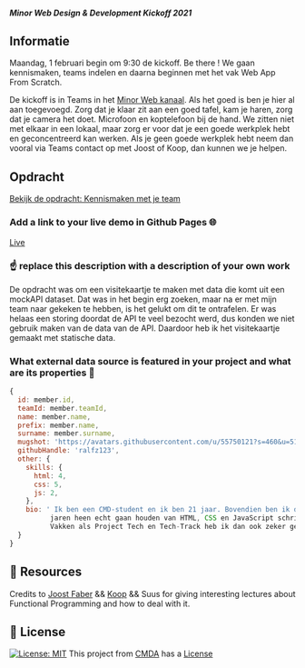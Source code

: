 ##### Minor Web Design & Development Kickoff 2021
<!-- <table style="margin-left: auto; margin-right: auto;">
    <tr>
        <td align="center"><a href="#-features">🚀 Features<a></td>
        <td align="center"><a href="#-topics">✍ Topics<a></td>
        <td align="center"><a href="#-installation">📝 Installation<a></td>
        <td align="center"><a href="#-contributors">🤝 Contributors<a></td>
        <td align="center"><a href="#-dependencies">🤖 Dependencies<a></td>
        <td align="center"><a href="#-license">📝 License<a></td>
    </tr> -->
</table>


## Informatie
Maandag, 1 februari  begin om 9:30 de kickoff. Be there !
We gaan kennismaken, teams indelen en daarna beginnen met het vak Web App From Scratch. 

De kickoff is in Teams in het [Minor Web kanaal](https://teams.microsoft.com/l/team/19:2f2281432e854d4789de9c4b1b49311c@thread.tacv2/conversations?groupId=5d001f9a-0a4b-4768-92b1-0f1768328ba3&tenanteamId=0907bb1e-21fc-476f-8843-02d09ceb59a7). Als het goed is ben je hier al aan toegevoegd. 
Zorg dat je klaar zit aan een goed tafel, kam je haren, zorg dat je camera het doet. Microfoon en koptelefoon bij de hand. We zitten niet met elkaar in een lokaal, maar zorg er voor dat je een goede werkplek hebt en geconcentreerd kan werken. 
Als je geen goede werkplek hebt neem dan vooral via Teams contact op met Joost of Koop, dan kunnen we je helpen. 

## Opdracht
[Bekijk de opdracht: Kennismaken met je team](https://cmda-minor-web.github.io/kickoff-2021/)


### Add a link to your live demo in Github Pages 🌐
[Live](https://ralfz123.github.io/kickoff-2021/)

### ☝️ replace this description with a description of your own work
De opdracht was om een visitekaartje te maken met data die komt uit een mockAPI dataset. Dat was in het begin erg zoeken, maar na er met mijn team naar gekeken te hebben, is het gelukt om dit te ontrafelen. Er was helaas een storing doordat de API te veel bezocht werd, dus konden we niet gebruik maken van de data van de API. Daardoor heb ik het visitekaartje gemaakt met statische data.


<!-- Add a nice poster image here at the end of the week, showing off your shiny frontend 📸 -->

### What external data source is featured in your project and what are its properties 🌠
```js
{
  id: member.id,
  teamId: member.teamId,
  name: member.name,
  prefix: member.name,
  surname: member.surname,
  mugshot: 'https://avatars.githubusercontent.com/u/55750121?s=460&u=513e912aabf1c0f243452518e8dd740a31b5b164&v=4',
  githubHandle: 'ralfz123',
  other: {
    skills: {
      html: 4,
      css: 5,
      js: 2,
    },
    bio: ' Ik ben een CMD-student en ik ben 21 jaar. Bovendien ben ik door de
          jaren heen echt gaan houden van HTML, CSS en JavaScript schrijven.
          Vakken als Project Tech en Tech-Track heb ik dan ook zeker gevolgd!'
  }
}
```

<!-- Maybe a checklist of done stuff and stuff still on your wishlist? ✅ -->

## :file_folder: Resources
Credits to [Joost Faber](https://github.com/joostf) && [Koop](https://github.com/KoopReynders) && Suus for giving interesting lectures about Functional Programming and how to deal with it.


## :cop: License
[![License: MIT](https://img.shields.io/badge/License-MIT-yellow.svg)](https://opensource.org/licenses/MIT)
This project from [CMDA](https://github.com/cmda-minor-web) has a [License](https://github.com/cmda-minor-web/kickoff-2021)